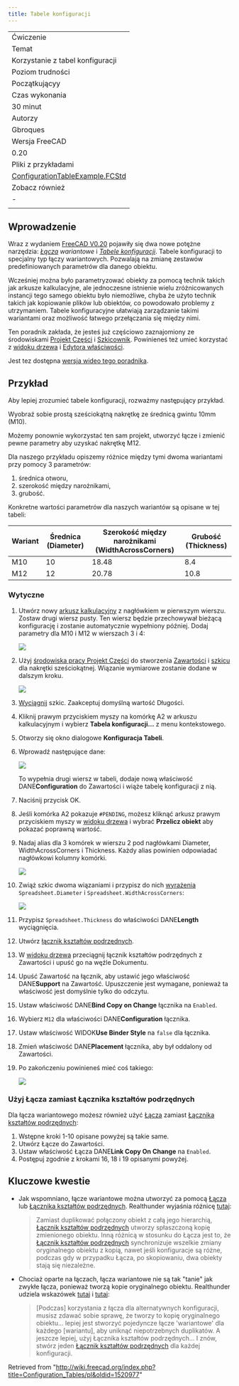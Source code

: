 ```yaml
---
title: Tabele konfiguracji
---
```

|  |
| --- |
| Ćwiczenie |
| Temat |
| Korzystanie z tabel konfiguracji |
| Poziom trudności |
| Początkującyy |
| Czas wykonania |
| 30 minut |
| Autorzy |
| Gbroques |
| Wersja FreeCAD |
| 0.20 |
| Pliki z przykładami |
| [ConfigurationTableExample.FCStd](https://forum.freecad.org/download/file.php?id=270593) |
| Zobacz również |
| *-* |
|  |

## Wprowadzenie

Wraz z wydaniem [FreeCAD V0.20](/Release_notes_0.20/pl#Środowisko_pracy_Arkusz_Kalkulacyjny "Release notes 0.20/pl") pojawiły się dwa nowe potężne narzędzia: *[Łącza](/Std_LinkMake/pl "Std LinkMake/pl") wariantowe* i *[Tabele konfiguracji](https://forum.freecadweb.org/viewtopic.php?f=17&t=42183)*. Tabele konfiguracji to specjalny typ łączy wariantowych. Pozwalają na zmianę zestawów predefiniowanych parametrów dla danego obiektu.

Wcześniej można było parametryzować obiekty za pomocą technik takich jak arkusze kalkulacyjne, ale jednoczesne istnienie wielu zróżnicowanych instancji tego samego obiektu było niemożliwe, chyba że użyto technik takich jak kopiowanie plików lub obiektów, co powodowało problemy z utrzymaniem. Tabele konfiguracyjne ułatwiają zarządzanie takimi wariantami oraz możliwość łatwego przełączania się między nimi.

Ten poradnik zakłada, że jesteś już częściowo zaznajomiony ze środowiskami [Projekt Części](/PartDesign_Workbench/pl "PartDesign Workbench/pl") i [Szkicownik](/Sketcher_Workbench/pl "Sketcher Workbench/pl"). Powinieneś też umieć korzystać z [widoku drzewa](/Tree_view/pl "Tree view/pl") i [Edytora właściwości](/Property_editor/pl "Property editor/pl").

Jest tez dostępna [wersja wideo tego poradnika](https://www.youtube.com/watch?v=m9C_ahIVKOI).

## Przykład

Aby lepiej zrozumieć tabele konfiguracji, rozważmy następujący przykład.

Wyobraź sobie prostą sześciokątną nakrętkę ze średnicą gwintu 10mm (M10).

Możemy ponownie wykorzystać ten sam projekt, utworzyć łącze i zmienić pewne parametry aby uzyskać nakrętkę M12.

Dla naszego przykładu opiszemy różnice między tymi dwoma wariantami przy pomocy 3 parametrów:

1. średnica otworu,
2. szerokość między narożnikami,
3. grubość.

Konkretne wartości parametrów dla naszych wariantów są opisane w tej tabeli:

| Wariant | Średnica (Diameter) | Szerokość między narożnikami (WidthAcrossCorners) | Grubość (Thickness) |
| --- | --- | --- | --- |
| M10 | 10 | 18.48 | 8.4 |
| M12 | 12 | 20.78 | 10.8 |

### Wytyczne

1. Utwórz nowy [arkusz kalkulacyjny](/Spreadsheet_CreateSheet/pl "Spreadsheet CreateSheet/pl") z nagłówkiem w pierwszym wierszu. Zostaw drugi wiersz pusty. Ten wiersz będzie przechowywał bieżącą konfigurację i zostanie automatycznie wypełniony później. Dodaj parametry dla M10 i M12 w wierszach 3 i 4:

   ![](/images/Variant-link-spreadsheet-table-example-before-configuration-table.png)
2. Użyj [środowiska pracy Projekt Części](/PartDesign_Workbench/pl "PartDesign Workbench/pl") do stworzenia [Zawartości](/PartDesign_Body "PartDesign Body") i [szkicu](/PartDesign_NewSketch "PartDesign NewSketch") dla nakrętki sześciokątnej. Wiązanie wymiarowe zostanie dodane w dalszym kroku.

   ![](/images/Variant-link-example-hex-nut-sketch-unconstrained.png)
3. [Wyciągnij](/PartDesign_Pad/pl "PartDesign Pad/pl") szkic. Zaakceptuj domyślną wartość Długości.
4. Kliknij prawym przyciskiem myszy na komórkę A2 w arkuszu kalkulacyjnym i wybierz **Tabela konfiguracji...** z menu kontekstowego.
5. Otworzy się okno dialogowe **Konfiguracja Tabeli**.
6. Wprowadź następujące dane:

   ![](/images/Variant-link-example-setup-configuration-table.png)

   To wypełnia drugi wiersz w tabeli, dodaje nową właściwość DANE**Configuration** do Zawartości i wiąże tabelę konfiguracji z nią.
7. Naciśnij przycisk OK.
8. Jeśli komórka A2 pokazuje `#PENDING`, możesz kliknąć arkusz prawym przyciskiem myszy w [widoku drzewa](/Tree_view/pl "Tree view/pl") i wybrać **Przelicz obiekt** aby pokazać poprawną wartość.
9. Nadaj alias dla 3 komórek w wierszu 2 pod nagłówkami Diameter, WidthAcrossCorners i Thickness. Każdy alias powinien odpowiadać nagłówkowi kolumny komórki.

   ![](/images/Variant-link-spreadsheet-table-example.png)
10. Zwiąż szkic dwoma wiązaniami i przypisz do nich [wyrażenia](/Expressions/pl "Expressions/pl") `Spreadsheet.Diameter` i `Spreadsheet.WidthAcrossCorners`:

    ![](/images/Variant-link-example-hex-nut-sketch.png)
11. Przypisz `Spreadsheet.Thickness` do właściwości DANE**Length** wyciągnięcia.
12. Utwórz [łącznik kształtów podrzędnych](/PartDesign_SubShapeBinder/pl "PartDesign SubShapeBinder/pl").
13. W [widoku drzewa](/Tree_view/pl "Tree view/pl") przeciągnij łącznik kształtów podrzędnych z Zawartości i upuść go na węźle Dokumentu.
14. Upuść Zawartość na łącznik, aby ustawić jego właściwość DANE**Support** na Zawartość. Upuszczenie jest wymagane, ponieważ ta właściwość jest domyślnie tylko do odczytu.
15. Ustaw właściwość DANE**Bind Copy on Change** łącznika na `Enabled`.
16. Wybierz `M12` dla właściwości DANE**Configuration** łącznika.
17. Ustaw właściwość WIDOK**Use Binder Style** na `false` dla łącznika.
18. Zmień właściwość DANE**Placement** łącznika, aby był oddalony od Zawartości.
19. Po zakończeniu powinieneś mieć coś takiego:

    ![](/images/Variant-link-finished-example-document.png)

### Użyj Łącza zamiast Łącznika kształtów podrzędnych

Dla łącza wariantowego możesz również użyć [Łącza](/Std_LinkMake/pl "Std LinkMake/pl") zamiast [Łącznika kształtów podrzędnych](/PartDesign_SubShapeBinder/pl "PartDesign SubShapeBinder/pl"):
1. Wstępne kroki 1-10 opisane powyżej są takie same.
2. Utwórz Łącze do Zawartości.
3. Ustaw właściwość Łącza DANE**Link Copy On Change** na `Enabled`.
4. Postępuj zgodnie z krokami 16, 18 i 19 opisanymi powyżej.

## Kluczowe kwestie

* Jak wspomniano, łącze wariantowe można utworzyć za pomocą [Łącza](/Std_LinkMake/pl "Std LinkMake/pl") lub [Łącznika kształtów podrzędnych](/PartDesign_SubShapeBinder/pl "PartDesign SubShapeBinder/pl"). Realthunder wyjaśnia różnicę [tutaj](https://forum.freecadweb.org/viewtopic.php?f=17&t=42183):
  > Zamiast duplikować połączony obiekt z całą jego hierarchią, [Łącznik kształtów podrzędnych](/PartDesign_SubShapeBinder/pl "PartDesign SubShapeBinder/pl") utworzy spłaszczoną kopię zmienionego obiektu. Inną różnicą w stosunku do Łącza jest to, że [Łącznik kształtów podrzędnych](/PartDesign_SubShapeBinder/pl "PartDesign SubShapeBinder/pl") synchronizuje wszelkie zmiany oryginalnego obiektu z kopią, nawet jeśli konfiguracje są różne, podczas gdy w przypadku Łącza, po skopiowaniu, dwa obiekty stają się niezależne.

* Chociaż oparte na łączach, łącza wariantowe nie są tak "tanie" jak zwykłe łącza, ponieważ tworzą kopie oryginalnego obiektu. Realthunder udziela wskazówek [tutaj](https://forum.freecadweb.org/viewtopic.php?p=532130#p532130) i [tutaj](https://forum.freecadweb.org/viewtopic.php?p=358582#p358582):
  > [Podczas] korzystania z łącza dla alternatywnych konfiguracji, musisz zdawać sobie sprawę, że tworzy to kopię oryginalnego obiektu... lepiej jest stworzyć pojedyncze łącze 'wariantowe' dla każdego [wariantu], aby uniknąć niepotrzebnych duplikatów. A jeszcze lepiej, użyj Łącznika kształtów podrzędnych... I znów, stwórz jeden [Łącznik kształtów podrzędnych](/PartDesign_SubShapeBinder/pl "PartDesign SubShapeBinder/pl") dla każdej konfiguracji.

Retrieved from "<http://wiki.freecad.org/index.php?title=Configuration_Tables/pl&oldid=1520977>"
